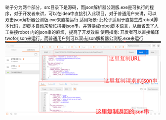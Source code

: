 轮子分为两个部分，src目录下是源码，而json解析器公测版.exe是可执行的程序，对于开发者来讲，可以在idea中直接引入此项目，对于普通用户来讲，可以双击json解析器公测版.exe来直接运行
适用场景: 此轮子适用于直接生成robot脚本代码，即脚本自动来帮忙拼接json串，并转换成robot脚本语言，从而省去了人工拼接robot 内的json串的麻烦，提高了开发效率
使用指南: 开发者可以直接编译twoforjson来运行，而普通用户则可以双击json解析器公测版.exe来运行
![](img/a.png)
